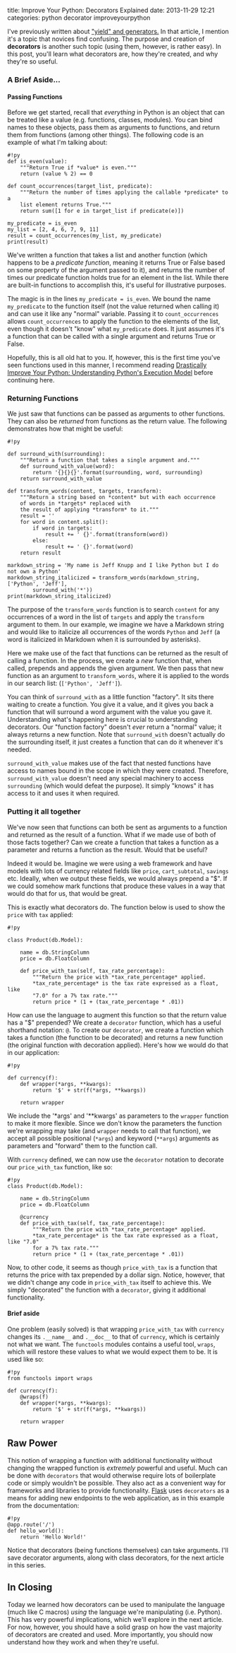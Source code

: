title: Improve Your Python: Decorators Explained
date: 2013-11-29 12:21
categories: python decorator improveyourpython

I've previously written about ["yield" and generators.](http://www.jeffknupp.com/blog/2013/04/07/improve-your-python-yield-and-generators-explained/) In that article, I mention it's a topic that novices find confusing. The purpose and creation of **decorators** is another such topic (using them, however, is rather easy). In this post, you'll learn what decorators are, how they're created, and why they're so useful.

<!--more-->

### A Brief Aside...

#### Passing Functions

Before we get started, recall that *everything* in Python is an object that can
be treated like a value (e.g. functions, classes, modules). You can bind names
to these objects, pass them as arguments to functions, and return them
from functions (among other things). The following code
is an example of what I'm talking about:

    #!py
    def is_even(value):
        """Return True if *value* is even."""
        return (value % 2) == 0

    def count_occurrences(target_list, predicate):
        """Return the number of times applying the callable *predicate* to a
        list element returns True."""
        return sum([1 for e in target_list if predicate(e)])

    my_predicate = is_even
    my_list = [2, 4, 6, 7, 9, 11]
    result = count_occurrences(my_list, my_predicate)
    print(result)

We've written a function that takes a list and another function (which happens
to be a *predicate function*, meaning it returns True or False based on some 
property of the argument passed to it), and returns the number of times our predicate function
holds true for an element in the list. While there are built-in functions to
accomplish this, it's useful for illustrative purposes.

The magic is in the lines `my_predicate = is_even`. We bound the name
`my_predicate` to the function itself (not the value returned when calling it) 
and can use it like any "normal" variable. Passing it to `count_occurrences` allows `count_occurrences` to
apply the function to the elements of the list, even though it doesn't "know"
what `my_predicate` does. It just assumes it's a function that can be called 
with a single argument and returns True or False.

Hopefully, this is all old hat to you. If, however, this is the first time
you've seen functions used in this manner, I recommend reading [Drastically Improve Your Python: Understanding Python's Execution Model](http://www.jeffknupp.com/blog/2013/02/14/drastically-improve-your-python-understanding-pythons-execution-model/) before continuing here.

### Returning Functions

We just saw that functions can be passed as arguments to other functions. They
can also be *returned* from functions as the return value. The following
demonstrates how that might be useful:

    #!py

    def surround_with(surrounding):
        """Return a function that takes a single argument and."""
        def surround_with_value(word):
            return '{}{}{}'.format(surrounding, word, surrounding)
        return surround_with_value

    def transform_words(content, targets, transform):
        """Return a string based on *content* but with each occurrence 
        of words in *targets* replaced with
        the result of applying *transform* to it."""
        result = ''
        for word in content.split():
            if word in targets:
                result += ' {}'.format(transform(word))
            else:
                result += ' {}'.format(word)
        return result

    markdown_string = 'My name is Jeff Knupp and I like Python but I do not own a Python'
    markdown_string_italicized = transform_words(markdown_string, ['Python', 'Jeff'],
            surround_with('*'))
    print(markdown_string_italicized)

The purpose of the `transform_words` function is to search `content` for any
occurrences of a word in the list of `targets` and apply the `transform`
argument to them. In our example, we imagine we have a Markdown string and would
like to italicize all occurrences of the words `Python` and `Jeff` (a word is
italicized in Markdown when it is surrounded by asterisks).

Here we make use of the fact that functions can be returned as the result of
calling a function. In the process, we create a *new* function that, when called, prepends and
appends the given argument. We then pass that new function as an argument to
`transform_words`, where it is applied to the words in our search list:
(`['Python', 'Jeff']`).

You can think of `surround_with` as a little function "factory". It sits there
waiting to create a function. You give it a value, and it gives you back a
function that will surround a word argument with the value you gave it.
Understanding what's happening here is crucial to understanding decorators.
Our "function factory" doesn't *ever* return a "normal" value; it always returns
a new function. Note that `surround_with` doesn't actually do the surrounding itself, it 
just creates a function that can do it whenever it's needed.

`surround_with_value` makes use of the fact that nested functions have access to
names bound in the scope in which they were created. Therefore,
`surround_with_value` doesn't need any special machinery to access `surrounding`
(which would defeat the purpose). It simply "knows" it has access to it and 
uses it when required.

### Putting it all together

We've now seen that functions can both be sent as arguments to a function and
returned as the result of a function. What if we made use of both of those facts
together? Can we create a function that takes a function as a parameter and
returns a function as the result. Would that be useful?

Indeed it would be. Imagine we were using a web framework and have models with
lots of currency related fields like `price`, `cart_subtotal`, `savings` etc. 
Ideally, when we output these fields, we would always prepend a "$". If we could somehow
mark functions that produce these values in a way that would do that for us,
that would be great.

This is exactly what decorators do. The function below is used to show the
`price` with `tax` applied:

    #!py

    class Product(db.Model):

        name = db.StringColumn
        price = db.FloatColumn

        def price_with_tax(self, tax_rate_percentage):
            """Return the price with *tax_rate_percentage* applied.
            *tax_rate_percentage* is the tax rate expressed as a float, like
            "7.0" for a 7% tax rate."""
            return price * (1 + (tax_rate_percentage * .01))

How can use the language to augment this function so that the return value has a "$" prepended?
We create a `decorator` function, which has a useful shorthand notation: `@`.
To create our `decorator`, we create a function which takes a function (the
function to be decorated) and returns a new function (the original function
with decoration applied). Here's how we would do that in our application:

    #!py

    def currency(f):
        def wrapper(*args, **kwargs):
            return '$' + str(f(*args, **kwargs))

        return wrapper

We include the '*args' and '**kwargs' as parameters to the `wrapper` function to
make it more flexible. Since we don't know the parameters the function we're
wrapping may take (and `wrapper` needs to call that function), we accept all
possible positional (`*args`) and keyword (`**args`) arguments as parameters and
"forward" them to the function call.

With `currency` defined, we can now use the `decorator` notation to decorate our
`price_with_tax` function, like so:

    #!py
    class Product(db.Model):

        name = db.StringColumn
        price = db.FloatColumn

        @currency
        def price_with_tax(self, tax_rate_percentage):
            """Return the price with *tax_rate_percentage* applied.
            *tax_rate_percentage* is the tax rate expressed as a float, like "7.0"
            for a 7% tax rate."""
            return price * (1 + (tax_rate_percentage * .01))

Now, to other code, it seems as though `price_with_tax` is a function that
returns the price with tax prepended by a dollar sign. Notice, however, that we
didn't change any code in `price_with_tax` itself to achieve this. We simply
"decorated" the function with a `decorator`, giving it additional functionality.

#### Brief aside

One problem (easily solved) is that wrapping `price_with_tax` with `currency`
changes its `.__name__` and `.__doc__` to that of `currency`, which is certainly
not what we want. The `functools` modules contains a useful tool, `wraps`, which
will restore these values to what we would expect them to be. It is used like
so: 

    #!py
    from functools import wraps

    def currency(f):
        @wraps(f)
        def wrapper(*args, **kwargs):
            return '$' + str(f(*args, **kwargs))

        return wrapper

## Raw Power

This notion of wrapping a function with additional functionality without
changing the wrapped function is *extremely* powerful and useful. Much can
be done with `decorators` that would otherwise require lots of boilerplate code
or simply wouldn't be possible. They also act as a convenient way for frameworks
and libraries to provide functionality. [Flask](http://flaks.pocoo.org) uses
`decorators` as a means for adding new endpoints to the web application, as in
this example from the documentation:

    #!py
    @app.route('/')
    def hello_world():
        return 'Hello World!'

Notice that decorators (being functions themselves) can take arguments. I'll
save decorator arguments, along with class decorators, for the next article in
this series. 

## In Closing

Today we learned how decorators can be used to manipulate the language (much
like C macros) *using* the language we're manipulating (i.e. Python). This has
very powerful implications, which we'll explore in the next article. For now,
however, you should have a solid grasp on how the vast majority of decorators 
are created and used. More importantly, you should now understand how they work
and when they're useful.
